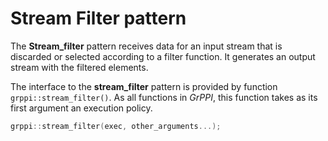 # Stream Filter pattern

The **Stream_filter** pattern receives data for an input stream that is discarded or selected according to a filter function. It generates an output stream with the filtered elements.

The interface to the **stream_filter** pattern is provided by function `grppi::stream_filter()`. As all functions in *GrPPI*, this function takes as its first argument an execution policy.

~~~c++
grppi::stream_filter(exec, other_arguments...);
~~~
